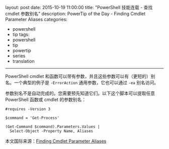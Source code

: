 layout: post
date: 2015-10-19 11:00:00
title: "PowerShell 技能连载 - 查找 cmdlet 参数别名"
description: PowerTip of the Day - Finding Cmdlet Parameter Aliases
categories:
- powershell
- tip
tags:
- powershell
- tip
- powertip
- series
- translation
---
PowerShell cmdlet 和函数可以带有参数，并且这些参数可以有（更短的）别名。一个典型的例子是 `-ErrorAction` 通用参数，它也可以通过 `-ea` 别名访问。

参数别名不是自动完成的。您需要预先知道它们。以下这个脚本可以提取任意 PowerShell 函数或 cmdlet 的参数别名：

    #requires -Version 3
    
    $command = 'Get-Process'
    
    (Get-Command $command).Parameters.Values |
      Select-Object -Property Name, Aliases

<!--more-->
本文国际来源：[Finding Cmdlet Parameter Aliases](http://community.idera.com/powershell/powertips/b/tips/posts/finding-cmdlet-parameter-aliases)
